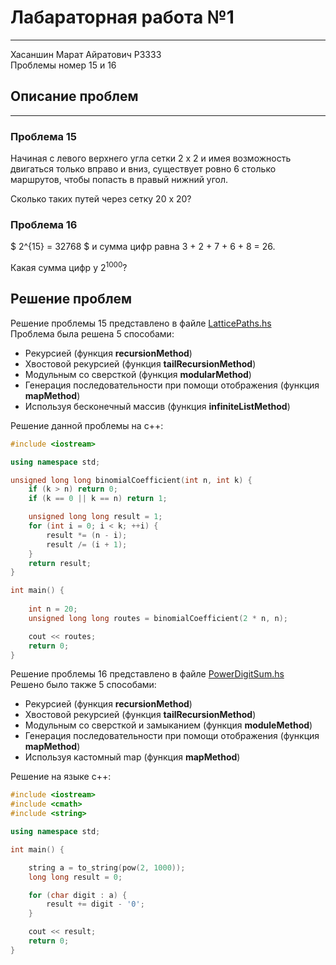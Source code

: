 # Лабараторная работа №1

---
Хасаншин Марат Айратович P3333  
Проблемы номер 15 и 16

## Описание проблем

---

### Проблема 15 

Начиная с левого верхнего угла сетки 2 x 2 и имея возможность двигаться только вправо и вниз, существует ровно 6 столько маршрутов, чтобы попасть в правый нижний угол.



Сколько таких путей через сетку 20 x 20?

### Проблема 16

$
2^{15} = 32768
$
и сумма цифр равна 3 + 2 + 7 + 6 + 8 = 26.

Какая сумма цифр у $2^{1000}$?


## Решение проблем

Решение проблемы 15 представлено в файле [LatticePaths.hs](./src/LatticePaths.hs)  
Проблема была решена 5 способами:

- Рекурсией (функция __recursionMethod__)
- Хвостовой рекурсией (функция __tailRecursionMethod__)
- Модульным со сверсткой (функция __modularMethod__)
- Генерация последовательности при помощи отображения (функция __mapMethod__)
- Используя бесконечный массив (функция __infiniteListMethod__)  

Решение данной проблемы на c++:

```c++
#include <iostream>

using namespace std;

unsigned long long binomialCoefficient(int n, int k) {
    if (k > n) return 0;
    if (k == 0 || k == n) return 1;

    unsigned long long result = 1;
    for (int i = 0; i < k; ++i) {
        result *= (n - i);
        result /= (i + 1);
    }
    return result;
}

int main() {
    
    int n = 20;
    unsigned long long routes = binomialCoefficient(2 * n, n);

    cout << routes; 
    return 0;
}
```

Решение проблемы 16 представлено в файле [PowerDigitSum.hs](src/PowerDigitSum.hs)  
Решено было также 5 способами:

- Рекурсией (функция __recursionMethod__)
- Хвостовой рекурсией (функция __tailRecursionMethod__)
- Модульным со сверсткой и замыканием (функция __moduleMethod__)
- Генерация последовательности при помощи отображения (функция __mapMethod__)
- Используя кастомный map (функция __mapMethod__)

Решение на языке c++:

```c++
#include <iostream>
#include <cmath>
#include <string>

using namespace std;

int main() {

    string a = to_string(pow(2, 1000));
    long long result = 0;

    for (char digit : a) {
        result += digit - '0';
    }

    cout << result;
    return 0;
}

```
